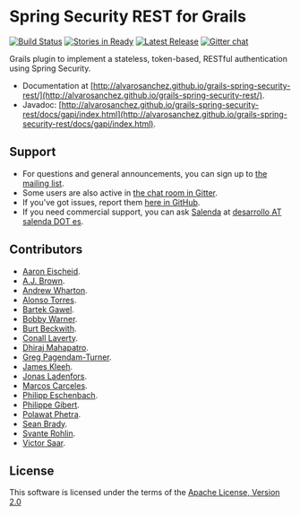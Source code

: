 Spring Security REST for Grails
===========================
[![Build Status](https://travis-ci.org/alvarosanchez/grails-spring-security-rest.png?branch=master)](https://travis-ci.org/alvarosanchez/grails-spring-security-rest)
[![Stories in Ready](https://badge.waffle.io/alvarosanchez/grails-spring-security-rest.png?label=ready)](https://waffle.io/alvarosanchez/grails-spring-security-rest)
[![Latest Release](http://img.shields.io/github/release/alvarosanchez/grails-spring-security-rest.svg)](https://github.com/alvarosanchez/grails-spring-security-rest/releases)
[![Gitter chat](https://badges.gitter.im/alvarosanchez/spring-security-rest.png)](https://gitter.im/alvarosanchez/spring-security-rest)

Grails plugin to implement a stateless, token-based, RESTful authentication using Spring Security.

* Documentation at [http://alvarosanchez.github.io/grails-spring-security-rest/](http://alvarosanchez.github.io/grails-spring-security-rest/).
* Javadoc: [http://alvarosanchez.github.io/grails-spring-security-rest/docs/gapi/index.html](http://alvarosanchez.github.io/grails-spring-security-rest/docs/gapi/index.html).

Support
-------
* For questions and general announcements, you can sign up to [the mailing list](https://groups.google.com/d/forum/spring-security-rest).
* Some users are also active in [the chat room in Gitter](https://gitter.im/alvarosanchez/spring-security-rest).
* If you've got issues, report them [here in GitHub](https://github.com/alvarosanchez/grails-spring-security-rest/issues).
* If you need commercial support, you can ask [Salenda](http://www.salenda.es) at [desarrollo AT salenda DOT es](mailto:desarrolloATsalendaDOTes).


Contributors
------------

* [Aaron Eischeid](https://github.com/aeischeid).
* [A.J. Brown](https://github.com/ajbrown).
* [Andrew Wharton](https://github.com/andrew-wharton).
* [Alonso Torres](https://github.com/Alotor).
* [Bartek Gawel](https://github.com/bgawel).
* [Bobby Warner](https://github.com/bobbywarner).
* [Burt Beckwith](https://github.com/burtbeckwith).
* [Conall Laverty](https://github.com/conalllaverty).
* [Dhiraj Mahapatro](https://github.com/dmahapatro).
* [Greg Pagendam-Turner](https://github.com/liftyourgame).
* [James Kleeh](https://github.com/Schlogen).
* [Jonas Ladenfors](https://github.com/jladenfors).
* [Marcos Carceles](https://github.com/marcos-carceles).
* [Philipp Eschenbach](https://github.com/peh).
* [Philippe Gibert](https://github.com/giboow).
* [Polawat Phetra](https://github.com/pphetra).
* [Sean Brady](https://github.com/sbrady).
* [Svante Rohlin](https://github.com/srohlin).
* [Victor Saar](https://github.com/vsaar).

License
-------

This software is licensed under the terms of the [Apache License, Version 2.0](http://www.apache.org/licenses/LICENSE-2.0.html)

